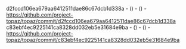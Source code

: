 d2fccd106ea679aa6412511dae86c67dcb1d338a -  () -  () - https://github.com/project-topaz/topaz/commit/d2fccd106ea679aa6412511dae86c67dcb1d338a
c83ebf4ec9225141ca8328dd032eb5e31684e9ba -  () -  () - https://github.com/project-topaz/topaz/commit/c83ebf4ec9225141ca8328dd032eb5e31684e9ba
